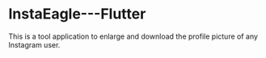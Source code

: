 # InstaEagle---Flutter
This is a tool application to enlarge and download the profile picture of any Instagram user.
